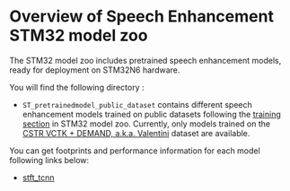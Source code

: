 # Overview of Speech Enhancement STM32 model zoo

The STM32 model zoo includes pretrained speech enhancement models, ready for deployment on STM32N6 hardware.

You will find the following directory : 

- `ST_pretrainedmodel_public_dataset` contains different speech enhancement models trained on public datasets following the [training section](../src/trainers/README.md) in STM32 model zoo. Currently, only models trained on the [ CSTR VCTK + DEMAND, a.k.a. Valentini](https://datashare.ed.ac.uk/handle/10283/2791) dataset are available.


You can get footprints and performance information for each model following links below:
- [stft_tcnn](https://github.com/STMicroelectronics/stm32ai-modelzoo/blob/master/speech_enhancement/stft_tcnn/README.md)


